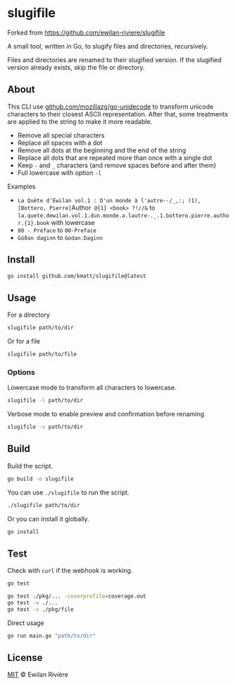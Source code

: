 # slugifile

Forked from https://github.com/ewilan-riviere/slugifile

A small tool, written in Go, to slugify files and directories, recursively.

Files and directories are renamed to their slugified version. If the slugified version already exists, skip the file or directory.

## About

This CLI use [github.com/mozillazg/go-unidecode](https://github.com/mozillazg/go-unidecode) to transform unicode characters to their closest ASCII representation. After that, some treatments are applied to the string to make it more readable.

- Remove all special characters
- Replace all spaces with a dot
- Remove all dots at the beginning and the end of the string
- Replace all dots that are repeated more than once with a single dot
- Keep `-` and `_` characters (and remove spaces before and after them)
- Full lowercase with option `-l`

Examples

- `La Quête d'Ewilan vol.1 : D'un monde à l'autre-·/_,:; (1), [Bottero, Pierre]`Author` @{1} <book> ?!//&` to `la.quete.dewilan.vol.1.dun.monde.a.lautre-._.1.bottero.pierre.author.{1}.book` with lowercase
- `00 - Préface` to `00-Preface`
- `Góðan daginn` to `Godan.Daginn`

## Install

```bash
go install github.com/kmatt/slugifile@latest
```

## Usage

For a directory

```bash
slugifile path/to/dir
```

Or for a file

```bash
slugifile path/to/file
```

### Options

Lowercase mode to transform all characters to lowercase.

```bash
slugifile -l path/to/dir
```

Verbose mode to enable preview and confirmation before renaming.

```bash
slugifile -v path/to/dir
```

## Build

Build the script.

```bash
go build -o slugifile
```

You can use `./slugifile` to run the script.

```bash
./slugifile path/to/dir
```

Or you can install it globally.

```bash
go install
```

## Test

Check with `curl` if the webhook is working.

```bash
go test
```

```bash
go test ./pkg/... -coverprofile=coverage.out
go test -v ./...
go test -v ./pkg/file
```

Direct usage

```bash
go run main.go "path/to/dir"
```

## License

[MIT](LICENSE) © Ewilan Rivière
